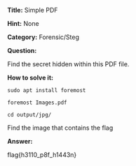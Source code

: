 
**Title:** Simple PDF

**Hint:** None

**Category:** Forensic/Steg

**Question:**

Find the secret hidden within this PDF file.

**How to solve it:**

```
sudo apt install foremost

foremost Images.pdf

cd output/jpg/
```

Find the image that contains the flag


**Answer:**

flag{h3110_p8f_h1443n}